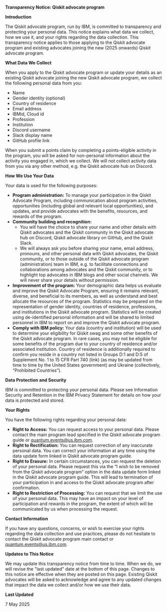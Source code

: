 **Transparency Notice: Qiskit advocate program**

**Introduction**

The Qiskit advocate program, run by IBM, is committed to transparency and protecting your personal data. This notice explains what data we collect, how we use it, and your rights regarding the data collection. This transparency notice applies to those applying to the Qiskit advocate program and existing advocates joining the new (2025 onwards) Qiskit advocate program.

**What Data We Collect**

When you apply to the Qiskit advocate program or update your details as an existing Qiskit advocate joining the new Qiskit advocate program, we collect the following personal data from you:
- Name
- Gender identity (optional)
- Country of residence
- Email address
- IBMid, Cloud id
- Profession
- Institution
- Discord username
- Slack display name
- GitHub profile link

When you submit a points claim by completing a points-eligible activity in the program, you will be asked for non-personal information about the activity you engaged in, which we collect. We will not collect activity data from you via any other method, e.g. the Qiskit advocate hub on Discord.

**How We Use Your Data**

Your data is used for the following purposes:

- **Program administration:** To manage your participation in the Qiskit Advocate Program, including communication about program activities, opportunities (including global and relevant local opportunities), and updates, and provide advocates with the benefits, resources, and rewards of the program.
- **Community building and recognition:**
  - You will have the choice to share your name and other details with Qiskit advocates and the Qiskit community in the Qiskit advocate hub on Discord, Qiskit advocate library on GitHub, and the Qiskit Slack.
  - We will always ask you before sharing your name, email address, pronouns, and other personal data with Qiskit advocates, the Qiskit community, or to those outside of the Qiskit advocate program (administration) team in IBM, e.g. to facilitate connections and collaborations among advocates and the Qiskit community, or to highlight top advocates in IBM blogs and other social channels. We will never share your details without permission. 
- **Improvement of the program:** Your demographic data helps us evaluate and improve the Qiskit Advocate Program, ensuring it remains relevant, diverse, and beneficial to its members, as well as understand and best allocate the resources of the program. Statistics may be prepared on the representation of gender identity, countries of residence, professions, and institutions in the Qiskit advocate program. Statistics will be created using de-identified personal information and will be shared to limited personnel in IBM to report on and improve the Qiskit advocate program. 
- **Comply with IBM policy:** Your data (country and institution) will be used to determine your eligibility for Qiskit swag and some other benefits of the Qiskit advocate program. In rare cases, you may not be eligible for some benefits of the program due to your country of residence and/or associated institution. Country of residence is additionally required to confirm you reside in a country not listed in Groups D:1 and D:5 of Supplement No. 1 to 15 CFR Part 740 (link) (as may be updated from time to time by the United States government) and Ukraine (collectively, “Prohibited Countries”).

**Data Protection and Security**

IBM is committed to protecting your personal data. Please see Information Security and Retention in the IBM Privacy Statement for details on how your data is protected and stored.

**Your Rights**

You have the following rights regarding your personal data:

- **Right to Access:** You can request access to your personal data. Please contact the main program lead specified in the Qiskit advocate program guide or quantum.events@us.ibm.com. 
- **Right to Rectification:** You can request correction of any inaccurate personal data. You can correct your information at any time using the data update form linked in Qiskit advocate program guide.
- **Right to Erasure:** In certain circumstances, you can request the deletion of your personal data. Please request this via the “I wish to be removed from the Qiskit advocate program” option in the data update form linked in the Qiskit advocate program guide. This will lead to termination of your participation in and access to the Qiskit advocate program after confirmation. 
- **Right to Restriction of Processing:** You can request that we limit the use of your personal data. This may have an impact on your level of participation and rewards in the program, the extent of which will be communicated by us when processing the request.

**Contact Information**

If you have any questions, concerns, or wish to exercise your rights regarding the data collection and use practices, please do not hesitate to contact the Qiskit advocate program main contact or quantum.events@us.ibm.com.

**Updates to This Notice**

We may update this transparency notice from time to time. When we do, we will revise the "last updated" date at the bottom of this page. Changes to this notice are effective when they are posted on this page. Existing Qiskit advocates will be asked to acknowledge and agree to any updated changes that impact the data we collect and/or how we use their data.

**Last Updated**

7 May 2025
